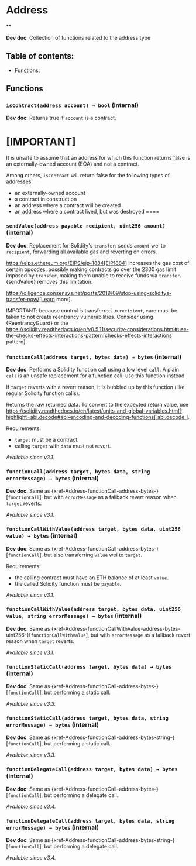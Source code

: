 # Address
**

**Dev doc**: Collection of functions related to the address type

## Table of contents:
- [Functions:](#functions)


## Functions <a name="functions"></a>

### `isContract(address account) → bool` (internal) <a name="address-iscontract-address-"></a>

**Dev doc**: Returns true if `account` is a contract.

[IMPORTANT]
====
It is unsafe to assume that an address for which this function returns
false is an externally-owned account (EOA) and not a contract.

Among others, `isContract` will return false for the following
types of addresses:

 - an externally-owned account
 - a contract in construction
 - an address where a contract will be created
 - an address where a contract lived, but was destroyed
====

### `sendValue(address payable recipient, uint256 amount)` (internal) <a name="address-sendvalue-address-payable-uint256-"></a>

**Dev doc**: Replacement for Solidity's `transfer`: sends `amount` wei to
`recipient`, forwarding all available gas and reverting on errors.

https://eips.ethereum.org/EIPS/eip-1884[EIP1884] increases the gas cost
of certain opcodes, possibly making contracts go over the 2300 gas limit
imposed by `transfer`, making them unable to receive funds via
`transfer`. {sendValue} removes this limitation.

https://diligence.consensys.net/posts/2019/09/stop-using-soliditys-transfer-now/[Learn more].

IMPORTANT: because control is transferred to `recipient`, care must be
taken to not create reentrancy vulnerabilities. Consider using
{ReentrancyGuard} or the
https://solidity.readthedocs.io/en/v0.5.11/security-considerations.html#use-the-checks-effects-interactions-pattern[checks-effects-interactions pattern].

### `functionCall(address target, bytes data) → bytes` (internal) <a name="address-functioncall-address-bytes-"></a>

**Dev doc**: Performs a Solidity function call using a low level `call`. A
plain `call` is an unsafe replacement for a function call: use this
function instead.

If `target` reverts with a revert reason, it is bubbled up by this
function (like regular Solidity function calls).

Returns the raw returned data. To convert to the expected return value,
use https://solidity.readthedocs.io/en/latest/units-and-global-variables.html?highlight=abi.decode#abi-encoding-and-decoding-functions[`abi.decode`].

Requirements:

- `target` must be a contract.
- calling `target` with `data` must not revert.

_Available since v3.1._

### `functionCall(address target, bytes data, string errorMessage) → bytes` (internal) <a name="address-functioncall-address-bytes-string-"></a>

**Dev doc**: Same as {xref-Address-functionCall-address-bytes-}[`functionCall`], but with
`errorMessage` as a fallback revert reason when `target` reverts.

_Available since v3.1._

### `functionCallWithValue(address target, bytes data, uint256 value) → bytes` (internal) <a name="address-functioncallwithvalue-address-bytes-uint256-"></a>

**Dev doc**: Same as {xref-Address-functionCall-address-bytes-}[`functionCall`],
but also transferring `value` wei to `target`.

Requirements:

- the calling contract must have an ETH balance of at least `value`.
- the called Solidity function must be `payable`.

_Available since v3.1._

### `functionCallWithValue(address target, bytes data, uint256 value, string errorMessage) → bytes` (internal) <a name="address-functioncallwithvalue-address-bytes-uint256-string-"></a>

**Dev doc**: Same as {xref-Address-functionCallWithValue-address-bytes-uint256-}[`functionCallWithValue`], but
with `errorMessage` as a fallback revert reason when `target` reverts.

_Available since v3.1._

### `functionStaticCall(address target, bytes data) → bytes` (internal) <a name="address-functionstaticcall-address-bytes-"></a>

**Dev doc**: Same as {xref-Address-functionCall-address-bytes-}[`functionCall`],
but performing a static call.

_Available since v3.3._

### `functionStaticCall(address target, bytes data, string errorMessage) → bytes` (internal) <a name="address-functionstaticcall-address-bytes-string-"></a>

**Dev doc**: Same as {xref-Address-functionCall-address-bytes-string-}[`functionCall`],
but performing a static call.

_Available since v3.3._

### `functionDelegateCall(address target, bytes data) → bytes` (internal) <a name="address-functiondelegatecall-address-bytes-"></a>

**Dev doc**: Same as {xref-Address-functionCall-address-bytes-}[`functionCall`],
but performing a delegate call.

_Available since v3.4._

### `functionDelegateCall(address target, bytes data, string errorMessage) → bytes` (internal) <a name="address-functiondelegatecall-address-bytes-string-"></a>

**Dev doc**: Same as {xref-Address-functionCall-address-bytes-string-}[`functionCall`],
but performing a delegate call.

_Available since v3.4._
